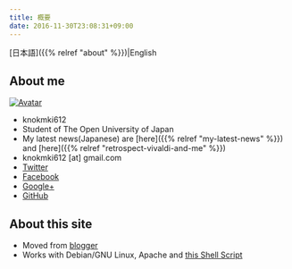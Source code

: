 ```yaml
---
title: 概要
date: 2016-11-30T23:08:31+09:00
---
```


[日本語]({{% relref "about" %}})|English

## About me

[![Avatar](https://secure.gravatar.com/avatar/6b2fd17bf8572ea5d60c0916db36627c)](https://ja.gravatar.com/knokmki612)

- knokmki612
- Student of The Open University of Japan
- My latest news(Japanese) are
  [here]({{% relref "my-latest-news" %}}) and
  [here]({{% relref "retrospect-vivaldi-and-me" %}})
- knokmki612 \[at\] gmail.com
- [Twitter](https://twitter.com/knokmki612)
- [Facebook](https://www.facebook.com/kimiaki.kuno)
- [Google+](https://plus.google.com/108613011772115871768)
- [GitHub](https://github.com/knokmki612)

## About this site

- Moved from [blogger](http://knockcrab.blogspot.jp/)
- Works with Debian/GNU Linux, Apache and [this Shell Script](https://github.com/knokmki612/sitesh)
